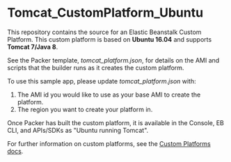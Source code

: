 Tomcat_CustomPlatform_Ubuntu
============================
This repository contains the source for an Elastic Beanstalk Custom Platform.
This custom platform is based on **Ubuntu 16.04** and supports **Tomcat 7/Java 8**.

See the Packer template, *tomcat_platform.json*, for details on the AMI and
scripts that the builder runs as it creates the custom platform.

To use this sample app, please update *tomcat_platform.json* with:
1. The AMI id you would like to use as your base AMI to create the platform.
2. The region you want to create your platform in.

Once Packer has built the custom platform, it is available in the Console,
EB CLI, and APIs/SDKs as "Ubuntu running Tomcat".

For further information on custom platforms, see the
[Custom Platforms docs](http://docs.aws.amazon.com/elasticbeanstalk/latest/dg/custom-platforms.html).
